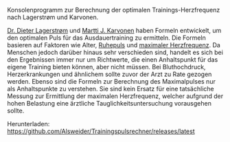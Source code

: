 Konsolenprogramm zur Berechnung der optimalen Trainings-Herzfrequenz nach Lagerstrøm und Karvonen. 

[Dr. Dieter Lagerstrøm](http://www.medizinfo.de/sportmedizin/tipps/trainingspuls.shtml) und [Martti J. Karvonen](https://de.wikipedia.org/wiki/Karvonen-Formel) haben Formeln entwickelt, um den optimalen Puls für das Ausdauertraining zu ermitteln. Die Formeln basieren auf Faktoren wie Alter, [Ruhepuls](https://flexikon.doccheck.com/de/Ruhepuls) und [maximaler Herzfrequenz](https://de.wikipedia.org/wiki/Maximalpuls). Da Menschen jedoch darüber hinaus sehr verschieden sind, handelt es sich bei den Ergebnissen immer nur um Richtwerte, die einen Anhaltspunkt für das eigene Training bieten können, aber nicht müssen. Bei Bluthochdruck, Herzerkrankungen und ähnlichem sollte zuvor der Arzt zu Rate gezogen werden.
Ebenso sind die Formeln zur Berechnung des Maximalpulses nur als Anhaltspunkte zu verstehen. Sie sind kein Ersatz für eine tatsächliche Messung zur Ermittlung der maximalen Herzfrequenz, welcher aufgrund der hohen Belastung eine ärztliche Tauglichkeitsuntersuchung vorausgehen sollte.

Herunterladen: https://github.com/Alsweider/Trainingspulsrechner/releases/latest
